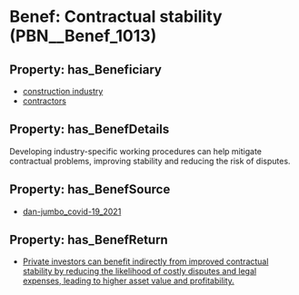 # Benef: __Contractual stability__ (PBN__Benef_1013)

## Property: has_Beneficiary

* [construction industry](../Stakeholder/PBN__Stakeholder_149)
* [contractors](../Stakeholder/PBN__Stakeholder_179)

## Property: has_BenefDetails

Developing industry-specific working procedures can help mitigate contractual problems, improving stability and reducing the risk of disputes.

## Property: has_BenefSource

* [dan-jumbo_covid-19_2021](../Article/PBN__Article_210)

## Property: has_BenefReturn

* [Private investors can benefit indirectly from improved contractual stability by reducing the likelihood of costly disputes and legal expenses, leading to higher asset value and profitability.](../BenefReturn/PBN__BenefReturn_1131)

